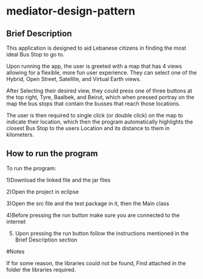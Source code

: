 # mediator-design-pattern

## Brief Description

This application is designed to aid Lebanese citizens in finding the most ideal Bus Stop to go to.

Upon running the app, the user is greeted with a map that has 4 views allowing for a flexible, more fun user experience. They can select one of the Hybrid, Open Street, Satellite, and Virtual Earth views.

After Selecting their desired view, they could press one of three buttons at the top right, Tyre, Baalbek, and Beirut, which when pressed portray on the map the bus stops that contain the busses that reach those locations.

The user is then required to single click (or double click) on the map to indicate their location, which then the program automatically highlights the closest Bus Stop to the users Location and its distance to them in kilometers.

## How to run the program

To run the program:

1)Download the linked file and the jar files

2)Open the project in eclipse

3)Open the src file and the test package in it, then the Main class

4)Before pressing the run button make sure you are connected to the internet

5) Upon pressing the run button follow the instructions mentioned in the Brief Description section

#Notes

If for some reason, the libraries could not be found, Find attached in the folder the libraries required.
